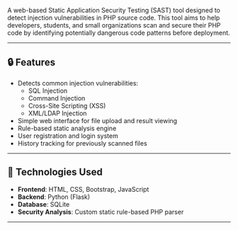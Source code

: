 A web-based Static Application Security Testing (SAST) tool designed to detect injection vulnerabilities in PHP source code. This tool aims to help developers, students, and small organizations scan and secure their PHP code by identifying potentially dangerous code patterns before deployment.

---

## 🔒 Features

- Detects common injection vulnerabilities:
  - SQL Injection
  - Command Injection
  - Cross-Site Scripting (XSS)
  - XML/LDAP Injection
- Simple web interface for file upload and result viewing
- Rule-based static analysis engine
- User registration and login system
- History tracking for previously scanned files

---

## 🚀 Technologies Used

- **Frontend**: HTML, CSS, Bootstrap, JavaScript
- **Backend**: Python (Flask)
- **Database**: SQLite
- **Security Analysis**: Custom static rule-based PHP parser

---
